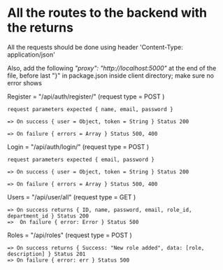 # All the routes to the backend with the returns

All the requests should be done using header 'Content-Type: application/json'

Also, add the following *"proxy": "http://localhost:5000"* at the end of the file, before last "}" in package.json inside client directory; make sure no error shows

Register = "/api/auth/register/" (request type = POST ) 

    request parameters expected { name, email, password }
    
    => On success { user = Object, token = String } Status 200
    
    => On failure { errors = Array } Status 500, 400
    

Login = "/api/auth/login/" (request type = POST ) 

    request parameters expected { email, password }
    
    => On success { user = Object, token = String } Status 200
    
    => On failure { errors = Array } Status 500, 400

Users = "/api/user/all" (request type = GET )
    
    => On success returns { ID, name, password, email, role_id, department_id } Status 200
    =>  On failure { error: Error } Status 500

Roles = "/api/roles" (request type = POST )

    => On success returns { Success: "New role added", data: [role, description] } Status 201
    => On failure { error: err } Status 500
